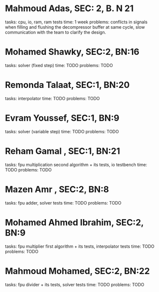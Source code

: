 <!-- TODO: generate excel sheet -->

# Mahmoud Adas, SEC: 2, B. N 21

tasks: cpu, io, ram, ram tests
time: 1 week
problems: conflicts in signals when filling and flushing the decompressor buffer at same cycle, slow communication with the team to clarify the design.

# Mohamed Shawky, SEC:2, BN:16

tasks: solver (fixed step)
time: TODO
problems: TODO

# Remonda Talaat, SEC:1, BN:20

tasks: interpolator
time: TODO
problems: TODO

# Evram Youssef, SEC:1, BN:9

tasks: solver (variable step)
time: TODO
problems: TODO

# Reham Gamal , SEC:1, BN:21

tasks: fpu multiplication second algorithm + its tests, io testbench
time: TODO
problems: TODO

# Mazen Amr , SEC:2, BN:8

tasks: fpu adder, solver tests
time: TODO
problems: TODO

# Mohamed Ahmed Ibrahim, SEC:2, BN:9

tasks: fpu multiplier first algorithm + its tests, interpolator tests
time: TODO
problems: TODO

# Mahmoud Mohamed, SEC:2, BN:22

tasks: fpu divider + its tests, solver tests
time: TODO
problems: TODO
